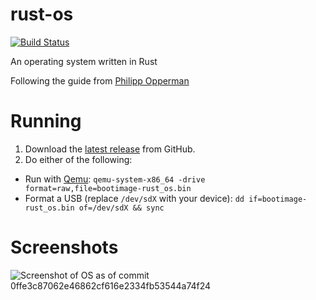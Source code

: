 # rust-os
[![Build Status](https://travis-ci.com/shepherdjerred/rust-os.svg?branch=master)](https://travis-ci.com/shepherdjerred/rust-os)

An operating system written in Rust

Following the guide from [Philipp Opperman](https://os.phil-opp.com/)

# Running
1. Download the [latest release](https://github.com/shepherdjerred/rust-os/releases) from GitHub.
2. Do either of the following:
  * Run with [Qemu](https://www.qemu.org/): `qemu-system-x86_64 -drive format=raw,file=bootimage-rust_os.bin`
  * Format a USB (replace `/dev/sdX` with your device): `dd if=bootimage-rust_os.bin of=/dev/sdX && sync`

# Screenshots
![Screenshot of OS as of commit 0ffe3c87062e46862cf616e2334fb53544a74f24](https://i.imgur.com/N9gfTH8.png)
